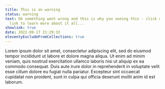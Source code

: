 ```yaml
---
title: This is an warning
status: warning
text: Ok something went wrong and this is why you seeing this - click on the
  link to learn more about it all...
showlink: true
date: 2022-09-17 21:29:33
eleventyExcludeFromCollections: true
---
```


Lorem ipsum dolor sit amet, consectetur adipiscing elit, sed do eiusmod tempor incididunt ut labore et dolore magna aliqua. Ut enim ad minim veniam, quis nostrud exercitation ullamco laboris nisi ut aliquip ex ea commodo consequat. Duis aute irure dolor in reprehenderit in voluptate velit esse cillum dolore eu fugiat nulla pariatur. Excepteur sint occaecat cupidatat non proident, sunt in culpa qui officia deserunt mollit anim id est laborum.
